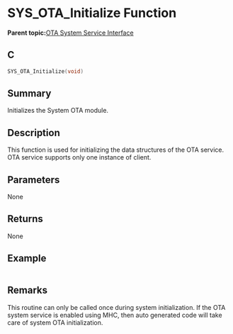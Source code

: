 # SYS\_OTA\_Initialize Function

**Parent topic:**[OTA System Service Interface](GUID-F8A21576-2DFD-406F-9736-CEFDE7AD5207.md)

## C

```c
SYS_OTA_Initialize(void)
```

## Summary

Initializes the System OTA module.

## Description

This function is used for initializing the data structures of the OTA service.<br />OTA service supports only one instance of client.

## Parameters

None

## Returns

None

## Example

```c

```

## Remarks

This routine can only be called once during system initialization. If the OTA system service is enabled using MHC, then auto generated code will take care of system OTA initialization.

